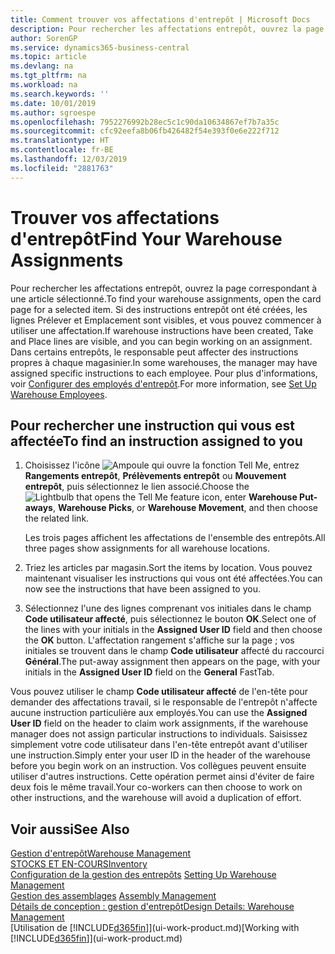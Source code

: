 ```yaml
---
title: Comment trouver vos affectations d'entrepôt | Microsoft Docs
description: Pour rechercher les affectations entrepôt, ouvrez la page correspondant à une article sélectionné. Si des instructions entrepôt ont été créées, les lignes Prélever et Emplacement sont visibles, et vous pouvez commencer à utiliser une affectation. Dans certains entrepôts, le responsable peut affecter des instructions propres à chaque magasinier.
author: SorenGP
ms.service: dynamics365-business-central
ms.topic: article
ms.devlang: na
ms.tgt_pltfrm: na
ms.workload: na
ms.search.keywords: ''
ms.date: 10/01/2019
ms.author: sgroespe
ms.openlocfilehash: 7952276992b28ec5c1c90da10634867ef7b7a35c
ms.sourcegitcommit: cfc92eefa8b06fb426482f54e393f0e6e222f712
ms.translationtype: HT
ms.contentlocale: fr-BE
ms.lasthandoff: 12/03/2019
ms.locfileid: "2881763"
---
```

# <a name="find-your-warehouse-assignments"></a><span data-ttu-id="3e543-105">Trouver vos affectations d'entrepôt</span><span class="sxs-lookup"><span data-stu-id="3e543-105">Find Your Warehouse Assignments</span></span>
<span data-ttu-id="3e543-106">Pour rechercher les affectations entrepôt, ouvrez la page correspondant à une article sélectionné.</span><span class="sxs-lookup"><span data-stu-id="3e543-106">To find your warehouse assignments, open the card page for a selected item.</span></span> <span data-ttu-id="3e543-107">Si des instructions entrepôt ont été créées, les lignes Prélever et Emplacement sont visibles, et vous pouvez commencer à utiliser une affectation.</span><span class="sxs-lookup"><span data-stu-id="3e543-107">If warehouse instructions have been created, Take and Place lines are visible, and you can begin working on an assignment.</span></span> <span data-ttu-id="3e543-108">Dans certains entrepôts, le responsable peut affecter des instructions propres à chaque magasinier.</span><span class="sxs-lookup"><span data-stu-id="3e543-108">In some warehouses, the manager may have assigned specific instructions to each employee.</span></span> <span data-ttu-id="3e543-109">Pour plus d'informations, voir [Configurer des employés d'entrepôt](warehouse-how-to-set-up-warehouse-employees.md).</span><span class="sxs-lookup"><span data-stu-id="3e543-109">For more information, see [Set Up Warehouse Employees](warehouse-how-to-set-up-warehouse-employees.md).</span></span>

## <a name="to-find-an-instruction-assigned-to-you"></a><span data-ttu-id="3e543-110">Pour rechercher une instruction qui vous est affectée</span><span class="sxs-lookup"><span data-stu-id="3e543-110">To find an instruction assigned to you</span></span>  
1.  <span data-ttu-id="3e543-111">Choisissez l'icône ![Ampoule qui ouvre la fonction Tell Me](media/ui-search/search_small.png "Dites-moi ce que vous voulez faire"), entrez **Rangements entrepôt**, **Prélèvements entrepôt** ou **Mouvement entrepôt**, puis sélectionnez le lien associé.</span><span class="sxs-lookup"><span data-stu-id="3e543-111">Choose the ![Lightbulb that opens the Tell Me feature](media/ui-search/search_small.png "Tell me what you want to do") icon, enter **Warehouse Put-aways**, **Warehouse Picks**, or **Warehouse Movement**, and then choose the related link.</span></span>

    <span data-ttu-id="3e543-112">Les trois pages affichent les affectations de l'ensemble des entrepôts.</span><span class="sxs-lookup"><span data-stu-id="3e543-112">All three pages show assignments for all warehouse locations.</span></span>  

2. <span data-ttu-id="3e543-113">Triez les articles par magasin.</span><span class="sxs-lookup"><span data-stu-id="3e543-113">Sort the items by location.</span></span> <span data-ttu-id="3e543-114">Vous pouvez maintenant visualiser les instructions qui vous ont été affectées.</span><span class="sxs-lookup"><span data-stu-id="3e543-114">You can now see the instructions that have been assigned to you.</span></span>  
3. <span data-ttu-id="3e543-115">Sélectionnez l'une des lignes comprenant vos initiales dans le champ **Code utilisateur affecté**, puis sélectionnez le bouton **OK**.</span><span class="sxs-lookup"><span data-stu-id="3e543-115">Select one of the lines with your initials in the **Assigned User ID** field and then choose the **OK** button.</span></span> <span data-ttu-id="3e543-116">L'affectation rangement s'affiche sur la page ; vos initiales se trouvent dans le champ **Code utilisateur** affecté du raccourci **Général**.</span><span class="sxs-lookup"><span data-stu-id="3e543-116">The put-away assignment then appears on the page, with your initials in the **Assigned User ID** field on the **General** FastTab.</span></span>  

<span data-ttu-id="3e543-117">Vous pouvez utiliser le champ **Code utilisateur affecté** de l'en-tête pour demander des affectations travail, si le responsable de l'entrepôt n'affecte aucune instruction particulière aux employés.</span><span class="sxs-lookup"><span data-stu-id="3e543-117">You can use the **Assigned User ID** field on the header to claim work assignments, if the warehouse manager does not assign particular instructions to individuals.</span></span> <span data-ttu-id="3e543-118">Saisissez simplement votre code utilisateur dans l'en-tête entrepôt avant d'utiliser une instruction.</span><span class="sxs-lookup"><span data-stu-id="3e543-118">Simply enter your user ID in the header of the warehouse before you begin work on an instruction.</span></span> <span data-ttu-id="3e543-119">Vos collègues peuvent ensuite utiliser d'autres instructions. Cette opération permet ainsi d'éviter de faire deux fois le même travail.</span><span class="sxs-lookup"><span data-stu-id="3e543-119">Your co-workers can then choose to work on other instructions, and the warehouse will avoid a duplication of effort.</span></span>  

## <a name="see-also"></a><span data-ttu-id="3e543-120">Voir aussi</span><span class="sxs-lookup"><span data-stu-id="3e543-120">See Also</span></span>  
[<span data-ttu-id="3e543-121">Gestion d'entrepôt</span><span class="sxs-lookup"><span data-stu-id="3e543-121">Warehouse Management</span></span>](warehouse-manage-warehouse.md)  
[<span data-ttu-id="3e543-122">STOCKS ET EN-COURS</span><span class="sxs-lookup"><span data-stu-id="3e543-122">Inventory</span></span>](inventory-manage-inventory.md)  
<span data-ttu-id="3e543-123">[Configuration de la gestion des entrepôts](warehouse-setup-warehouse.md)   </span><span class="sxs-lookup"><span data-stu-id="3e543-123">[Setting Up Warehouse Management](warehouse-setup-warehouse.md)   </span></span>  
<span data-ttu-id="3e543-124">[Gestion des assemblages](assembly-assemble-items.md)  </span><span class="sxs-lookup"><span data-stu-id="3e543-124">[Assembly Management](assembly-assemble-items.md)  </span></span>  
[<span data-ttu-id="3e543-125">Détails de conception : gestion d'entrepôt</span><span class="sxs-lookup"><span data-stu-id="3e543-125">Design Details: Warehouse Management</span></span>](design-details-warehouse-management.md)  
<span data-ttu-id="3e543-126">[Utilisation de [!INCLUDE[d365fin](includes/d365fin_md.md)]](ui-work-product.md)</span><span class="sxs-lookup"><span data-stu-id="3e543-126">[Working with [!INCLUDE[d365fin](includes/d365fin_md.md)]](ui-work-product.md)</span></span> 
